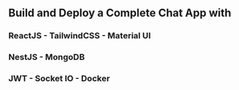 ## Build and Deploy a Complete Chat App with
### ReactJS - TailwindCSS - Material UI
### NestJS - MongoDB 
### JWT - Socket IO - Docker